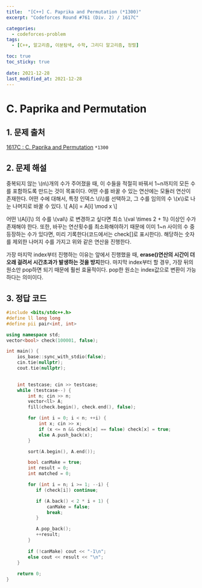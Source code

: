 ```yaml
---
title:  "[C++] C. Paprika and Permutation (*1300)"
excerpt: "Codeforces Round #761 (Div. 2) / 1617C"

categories:
  - codeforces-problem
tags:
  - [C++, 알고리즘, 이분탐색, 수학, 그리디 알고리즘, 정렬]

toc: true
toc_sticky: true
 
date: 2021-12-28
last_modified_at: 2021-12-28
---
```


# C. Paprika and Permutation

## 1. 문제 출처

[1617C : C. Paprika and Permutation](https://codeforces.com/problemset/problem/1617/C) `*1300`

## 2. 문제 해설
중복되지 않는 \\(n\\)개의 수가 주어졌을 때, 이 수들을 적절히 바꿔서 1~n까지의 모든 수를 포함하도록 만드는 것이 목표이다. 어떤 수를 바꿀 수 있는 연산에는 모듈러 연산이 존재한다. 어떤 수에 대해서, 특정 인덱스 \\(i\\)를 선택하고, 그 수를 임의의 수 \\(x\\)로 나눈 나머지로 바꿀 수 있다.
\\[
    A[i] = A[i] \mod x
\\]

어떤 \\(A[i]\\) 의 수를 \\(val\\) 로 변경하고 싶다면 최소 \\(val \times 2 + 1\\) 이상인 수가 존재해야 한다. 또한, 바꾸는 연산횟수를 최소화해야하기 때문에 이미 1~n 사이의 수 중 등장하는 수가 있다면, 미리 기록한다(코드에서는 check[]로 표시한다). 해당하는 숫자를 제외한 나머지 수를 가지고 위와 같은 연산을 진행한다. 

가장 마지막 index부터 진행하는 이유는 앞에서 진행했을 때, **erase()연산의 시간이 더 오래 걸려서 시간초과가 발생하는 것을 방지**한다. 마지막 index부터 할 경우, 가장 뒤의 원소만 pop하면 되기 때문에 훨씬 효율적이다. pop한 원소는 index값으로 변환이 가능하다는 의미이다.

## 3. 정답 코드

```cpp
#include <bits/stdc++.h>
#define ll long long
#define pii pair<int, int>

using namespace std;
vector<bool> check(100001, false);

int main() {
    ios_base::sync_with_stdio(false);
    cin.tie(nullptr);
    cout.tie(nullptr);

    
    int testcase; cin >> testcase;
    while (testcase--) {
        int n; cin >> n;
        vector<ll> A;
        fill(check.begin(), check.end(), false);

        for (int i = 0; i < n; ++i) {
            int x; cin >> x;
            if (x <= n && check[x] == false) check[x] = true;
            else A.push_back(x);
        }

        sort(A.begin(), A.end());

        bool canMake = true;
        int result = 0;
        int matched = 0;

        for (int i = n; i >= 1; --i) {
           if (check[i]) continue;

           if (A.back() < 2 * i + 1) {
               canMake = false;
               break;
           }

           A.pop_back();
           ++result;
        }
        
        if (!canMake) cout << "-1\n";
        else cout << result << "\n";
    }
       
    return 0;
}
```